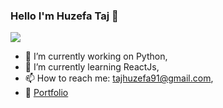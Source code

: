 ### Hello I'm Huzefa Taj 👋


<img src='https://github-readme-stats.vercel.app/api?username=huzefaTaj&&show_icons=true&title_color=ffffff&icon_color=bb2acf&text_color=daf7dc&bg_color=151515'>


- 🔭 I’m currently working on Python,
- 🌱 I’m currently learning ReactJs,
- 📫 How to reach me: tajhuzefa91@gmail.com,
- 💬 [Portfolio](https://huzefaportfolio.pythonanywhere.com/)
<!--
**huzefaTaj/huzefaTaj** is a ✨ _special_ ✨ repository because its `README.md` (this file) appears on your GitHub profile.

Here are some ideas to get you started:
- 👯 I’m looking to collaborate on ...
- 🤔 I’m looking for help with ...
- 💬 Ask me about ...
- 📫 How to reach me: ...
- 😄 Pronouns: ...
- ⚡ Fun fact: ...
-->
